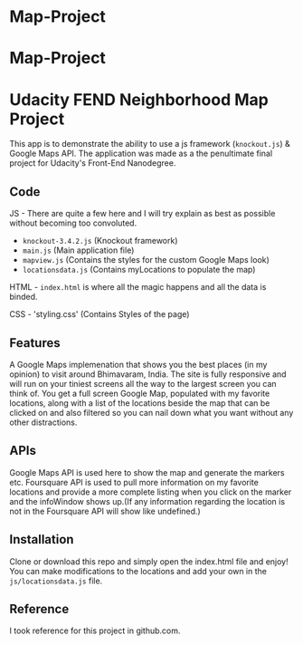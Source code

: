 # Map-Project

# Map-Project

# Udacity FEND Neighborhood Map Project
This app is to demonstrate the ability to use a js framework (`knockout.js`) & Google Maps API.
The application was made as a the penultimate final project for Udacity's Front-End Nanodegree.

## Code
JS - There are quite a few here and I will try explain as best as possible without becoming too convoluted.
- `knockout-3.4.2.js` (Knockout framework)
- `main.js` (Main application file)
- `mapview.js` (Contains the styles for the custom Google Maps look)
- `locationsdata.js` (Contains myLocations to populate the map)

HTML - `index.html` is where all the magic happens and all the data is binded.

CSS - 'styling.css' (Contains Styles of the page)

## Features
A Google Maps implemenation that shows you the best places (in my opinion) to visit around Bhimavaram, India.
The site is fully responsive and will run on your tiniest screens all the way to the largest screen you can think of.
You get a full screen Google Map, populated with my favorite locations, along with a list of the locations beside the map that can be clicked on and also filtered so you can nail down what you want without any other distractions.

## APIs
Google Maps API is used here to show the map and generate the markers etc.
Foursquare API is used to pull more information on my favorite locations and provide a more complete listing when you click on the marker and the infoWindow shows up.(If any information regarding the location is not in the Foursquare API will show like undefined.)

## Installation
Clone or download this repo and simply open the index.html file and enjoy!
You can make modifications to the locations and add your own in the `js/locationsdata.js` file.

## Reference
I took reference for this project in github.com.
